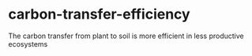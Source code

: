 # carbon-transfer-efficiency
The carbon transfer from plant to soil is more efficient in less productive ecosystems 

